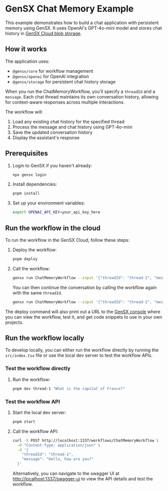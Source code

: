 # GenSX Chat Memory Example

This example demonstrates how to build a chat application with persistent memory using GenSX. It uses OpenAI's GPT-4o-mini model and stores chat history in [GenSX Cloud blob storage](https://www.gensx.com/docs/cloud/storage/blob-storage).

## How it works

The application uses:

- `@gensx/core` for workflow management
- `@gensx/openai` for OpenAI integration
- `@gensx/storage` for persistent chat history storage

 When you run the ChatMemoryWorkflow, you'll specify a `threadId` and a `message`. Each chat thread maintains its own conversation history, allowing for context-aware responses across multiple interactions.

 The workflow will:
 1. Load any existing chat history for the specified thread
 2. Process the message and chat history using GPT-4o-mini
 3. Save the updated conversation history
 4. Display the assistant's response

## Prerequisites

1. Login to GenSX if you haven't already:

    ```bash
    npx gensx login
    ```

2. Install dependencies:

   ```bash
   pnpm install
   ```

2. Set up your environment variables:

   ```bash
   export OPENAI_API_KEY=your_api_key_here
   ```

## Run the workflow in the cloud

To run the workflow in the GenSX Cloud, follow these steps:

1. Deploy the workflow:

   ```bash
   pnpm deploy
   ```

2. Call the workflow:

   ```bash
   gensx run ChatMemoryWorkflow --input '{"threadId": "thread-1", "message": "What is the capital of France?"}'
   ```

    You can then continue the conversation by calling the workflow again with the same `threadId`.

   ```bash
   gensx run ChatMemoryWorkflow --input '{"threadId": "thread-1", "message": "Tell me more about its history"}'
   ```


The deploy command will also print out a URL to the [GenSX console](https://app.gensx.com) where you can view the workflow, test it, and get code snippets to use in your own projects.

## Run the workflow locally

To develop locally, you can either run the workflow directly by running the `src/index.tsx` file or use the local dev server to test the workflow APIs.

### Test the workflow directly

1. Run the workflow:

   ```bash
   pnpm dev thread-1 "What is the capital of France?"
   ```


### Test the workflow API

1. Start the local dev server:

   ```bash
   pnpm start
   ```


2. Call the workflow API:

   ```bash
   curl -X POST http://localhost:1337/workflows/ChatMemoryWorkflow \
     -H "Content-Type: application/json" \
     -d '{
       "threadId": "thread-1",
       "message": "Hello, how are you?"
     }'
   ```

   Alternatively, you can navigate to the swagger UI at [http://localhost:1337/swagger-ui](http://localhost:1337/swagger-ui) to view the API details and test the workflow.
